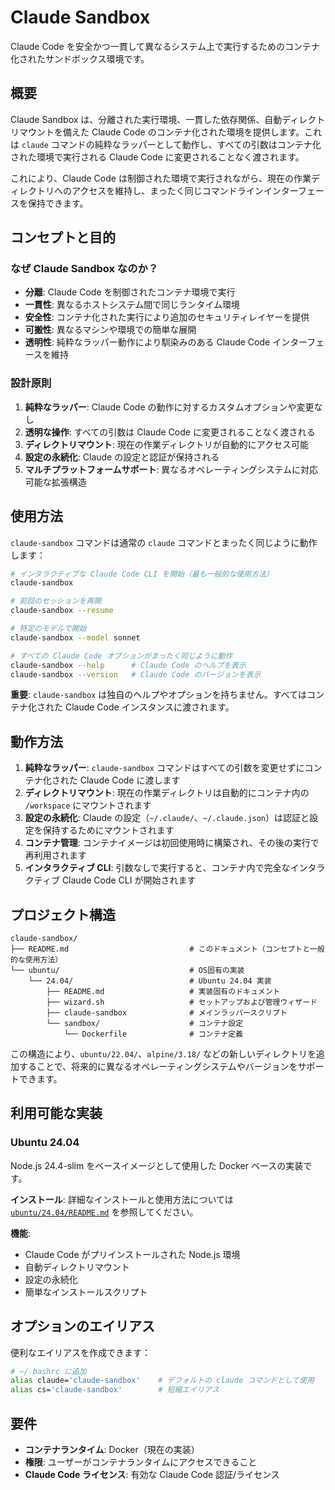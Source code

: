 # Claude Sandbox

Claude Code を安全かつ一貫して異なるシステム上で実行するためのコンテナ化されたサンドボックス環境です。

## 概要

Claude Sandbox は、分離された実行環境、一貫した依存関係、自動ディレクトリマウントを備えた Claude Code のコンテナ化された環境を提供します。これは `claude` コマンドの純粋なラッパーとして動作し、すべての引数はコンテナ化された環境で実行される Claude Code に変更されることなく渡されます。

これにより、Claude Code は制御された環境で実行されながら、現在の作業ディレクトリへのアクセスを維持し、まったく同じコマンドラインインターフェースを保持できます。

## コンセプトと目的

### なぜ Claude Sandbox なのか？

- **分離**: Claude Code を制御されたコンテナ環境で実行
- **一貫性**: 異なるホストシステム間で同じランタイム環境
- **安全性**: コンテナ化された実行により追加のセキュリティレイヤーを提供
- **可搬性**: 異なるマシンや環境での簡単な展開
- **透明性**: 純粋なラッパー動作により馴染みのある Claude Code インターフェースを維持

### 設計原則

1. **純粋なラッパー**: Claude Code の動作に対するカスタムオプションや変更なし
2. **透明な操作**: すべての引数は Claude Code に変更されることなく渡される
3. **ディレクトリマウント**: 現在の作業ディレクトリが自動的にアクセス可能
4. **設定の永続化**: Claude の設定と認証が保持される
5. **マルチプラットフォームサポート**: 異なるオペレーティングシステムに対応可能な拡張構造

## 使用方法

`claude-sandbox` コマンドは通常の `claude` コマンドとまったく同じように動作します：

```bash
# インタラクティブな Claude Code CLI を開始（最も一般的な使用方法）
claude-sandbox

# 前回のセッションを再開
claude-sandbox --resume

# 特定のモデルで開始
claude-sandbox --model sonnet

# すべての Claude Code オプションがまったく同じように動作
claude-sandbox --help      # Claude Code のヘルプを表示
claude-sandbox --version   # Claude Code のバージョンを表示
```

**重要**: `claude-sandbox` は独自のヘルプやオプションを持ちません。すべてはコンテナ化された Claude Code インスタンスに渡されます。

## 動作方法

1. **純粋なラッパー**: `claude-sandbox` コマンドはすべての引数を変更せずにコンテナ化された Claude Code に渡します
2. **ディレクトリマウント**: 現在の作業ディレクトリは自動的にコンテナ内の `/workspace` にマウントされます
3. **設定の永続化**: Claude の設定（`~/.claude/`、`~/.claude.json`）は認証と設定を保持するためにマウントされます
4. **コンテナ管理**: コンテナイメージは初回使用時に構築され、その後の実行で再利用されます
5. **インタラクティブ CLI**: 引数なしで実行すると、コンテナ内で完全なインタラクティブ Claude Code CLI が開始されます

## プロジェクト構造

```
claude-sandbox/
├── README.md                           # このドキュメント（コンセプトと一般的な使用方法）
└── ubuntu/                             # OS固有の実装
    └── 24.04/                          # Ubuntu 24.04 実装
        ├── README.md                   # 実装固有のドキュメント
        ├── wizard.sh                   # セットアップおよび管理ウィザード
        ├── claude-sandbox              # メインラッパースクリプト
        └── sandbox/                    # コンテナ設定
            └── Dockerfile              # コンテナ定義
```

この構造により、`ubuntu/22.04/`、`alpine/3.18/` などの新しいディレクトリを追加することで、将来的に異なるオペレーティングシステムやバージョンをサポートできます。

## 利用可能な実装

### Ubuntu 24.04

Node.js 24.4-slim をベースイメージとして使用した Docker ベースの実装です。

**インストール**: 詳細なインストールと使用方法については [`ubuntu/24.04/README.md`](ubuntu/24.04/README.md) を参照してください。

**機能**:
- Claude Code がプリインストールされた Node.js 環境
- 自動ディレクトリマウント
- 設定の永続化
- 簡単なインストールスクリプト

## オプションのエイリアス

便利なエイリアスを作成できます：

```bash
# ~/.bashrc に追加
alias claude='claude-sandbox'    # デフォルトの claude コマンドとして使用
alias cs='claude-sandbox'        # 短縮エイリアス
```

## 要件

- **コンテナランタイム**: Docker（現在の実装）
- **権限**: ユーザーがコンテナランタイムにアクセスできること
- **Claude Code ライセンス**: 有効な Claude Code 認証/ライセンス

